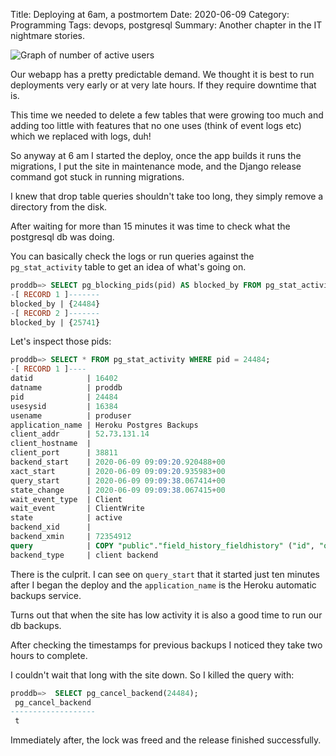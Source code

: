 Title: Deploying at 6am, a postmortem
Date: 2020-06-09
Category: Programming
Tags: devops, postgresql
Summary: Another chapter in the IT nightmare stories.

![Graph of number of active users](/images/demand.png "Graph of number of active users")

Our webapp has a pretty predictable demand. We thought it is best to run deployments very early or at very late hours. If they require downtime that is.

This time we needed to delete a few tables that were growing too much and adding too little with features that no one uses (think of event logs etc) which we replaced with logs, duh!

So anyway at 6 am I started the deploy, once the app builds it runs the migrations, I put the site in maintenance mode, and the Django release command got stuck in running migrations.

I knew that drop table queries shouldn't take too long, they simply remove a directory from the disk. 

After waiting for more than 15 minutes it was time to check what the postgresql db was doing.

You can basically check the logs or run queries against the `pg_stat_activity` table to get an idea of what's going on.

```sql
proddb=> SELECT pg_blocking_pids(pid) AS blocked_by FROM pg_stat_activity WHERE cardinality(pg_blocking_pids(pid)) > 0;
-[ RECORD 1 ]-------
blocked_by | {24484}
-[ RECORD 2 ]-------
blocked_by | {25741}
```

Let's inspect those pids:

```sql
proddb=> SELECT * FROM pg_stat_activity WHERE pid = 24484;
-[ RECORD 1 ]----
datid            | 16402
datname          | proddb
pid              | 24484
usesysid         | 16384
usename          | produser
application_name | Heroku Postgres Backups
client_addr      | 52.73.131.14
client_hostname  | 
client_port      | 38811
backend_start    | 2020-06-09 09:09:20.920488+00
xact_start       | 2020-06-09 09:09:20.935983+00
query_start      | 2020-06-09 09:09:38.067414+00
state_change     | 2020-06-09 09:09:38.067415+00
wait_event_type  | Client
wait_event       | ClientWrite
state            | active
backend_xid      | 
backend_xmin     | 72354912
query            | COPY "public"."field_history_fieldhistory" ("id", "object_id", "field_name", "serialized_data", "date_created", "content_type_id", "user_id") TO stdout;
backend_type     | client backend
```

There is the culprit. I can see on `query_start` that it started just ten minutes after I began the deploy and the `application_name` is the Heroku automatic backups service. 

Turns out that when the site has low activity it is also a good time to run our db backups.

After checking the timestamps for previous backups I noticed they take two hours to complete.

I couldn't wait that long with the site down. So I killed the query with:

```sql
proddb=>  SELECT pg_cancel_backend(24484);
 pg_cancel_backend 
-------------------
 t
```

Immediately after, the lock was freed and the release finished successfully.

